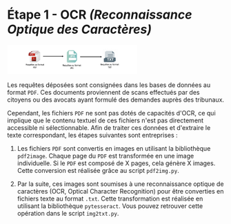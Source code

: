 # Étape 1 - OCR *(Reconnaissance Optique des Caractères)*

<img src="img/OCRisation.png" width="60%" height="60%">

Les requêtes déposées sont consignées dans les bases de données au format `PDF`. Ces documents proviennent de scans effectués par des citoyens ou des avocats ayant formulé des demandes auprès des tribunaux.

Cependant, les fichiers `PDF` ne sont pas dotés de capacités d'OCR, ce qui implique que le contenu textuel de ces fichiers n'est pas directement accessible ni sélectionnable. Afin de traiter ces données et d'extraire le texte correspondant, les étapes suivantes sont entreprises :

1. Les fichiers `PDF` sont convertis en images en utilisant la bibliothèque `pdf2image`. Chaque page du `PDF` est transformée en une image individuelle. Si le `PDF` est composé de X pages, cela génère X images. Cette conversion est réalisée grâce au script `pdf2img.py`.

2. Par la suite, ces images sont soumises à une reconnaissance optique de caractères (OCR, Optical Character Recognition) pour être converties en fichiers texte au format `.txt`. Cette transformation est réalisée en utilisant la bibliothèque `pytesseract`. Vous pouvez retrouver cette opération dans le script `img2txt.py`.
